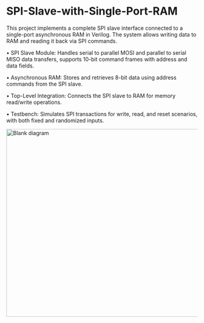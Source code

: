 # SPI-Slave-with-Single-Port-RAM
This project implements a complete SPI slave interface connected to a single-port asynchronous RAM in Verilog. The system allows writing data to RAM and reading it back via SPI commands.

•  SPI Slave Module: Handles serial to parallel MOSI and parallel to serial MISO data transfers, supports 10-bit command frames with address and data fields.

•  Asynchronous RAM: Stores and retrieves 8-bit data using address commands from the SPI slave.

•  Top-Level Integration: Connects the SPI slave to RAM for memory read/write operations.

•  Testbench: Simulates SPI transactions for write, read, and reset scenarios, with both fixed and randomized inputs.

<img width="892" height="494" alt="Blank diagram" src="https://github.com/user-attachments/assets/320de3f6-cbda-46a2-b1da-ef1760feab27" />
